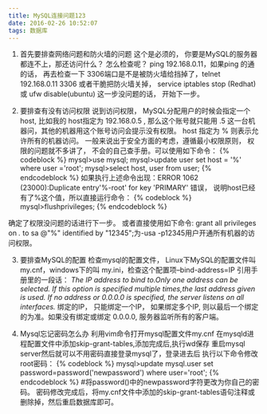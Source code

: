 ```yaml
---
title: MySQL连接问题123
date: 2016-02-26 10:52:07
tags: 数据库
---
```


1. 首先要排查网络问题和防火墙的问题
这个是必须的， 你要是MySQL的服务器都连不上，那还访问什么？ 怎么检查呢？
ping 192.168.0.11，如果ping 的通的话， 再去检查一下 3306端口是不是被防火墙给挡掉了，telnet 192.168.0.11 3306 或者干脆把防火墙关掉，
service iptables stop (Redhat) 或 ufw disable(ubuntu) 这一步没问题的话， 开始下一步。

2. 要排查有没有访问权限
说到访问权限， MySQL分配用户的时候会指定一个host, 比如我的 host指定为 192.168.0.5 , 那么这个账号就只能用 .5 这一台机器问，其他的机器用这个账号访问会提示没有权限。 host 指定为 % 则表示允许所有的机器访问。 一般来说出于安全方面的考虑，遵循最小权限原则， 权限的问题就不多讲了， 不会的自己查手册。可以使用如下命令：
{% codeblock %}
mysql>use mysql;
mysql>update user set host = '%' where user ='root';
mysql>select host, user from user;
{% endcodeblock %}
如果执行上述命令出现：ERROR 1062 (23000):Duplicate entry'%-root' for key 'PRIMARY' 错误，
说明host已经有了%这个值，所以直接运行命令：
{% codeblock %}
mysql>flushprivileges;
{% endcodeblock %}

确定了权限没问题的话进行下一步。
或者直接使用如下命令: grant all privileges on *.* to sa @"%" identified by "12345";为-usa -p12345用户开通所有机器的访问权限。

3. 要排查MySQL的配置
检查mysql的配置文件， Linux下MySQL的配置文件叫 my.cnf，windows下的叫 my.ini，检查这个配置项–bind-address=IP
引用手册里的一段话：
	*The IP address to bind to.Only one address can be selected. If this option is specified multiple times,the last address given is used. If no address or 0.0.0.0 is specified, the server listens on all interfaces.*
绑定的IP， 只能绑定一个IP， 如果绑定多个IP, 则以最后一个绑定的为准。如果没有绑定或绑定 0.0.0.0, 服务器监听所有的客户端。

4. Mysql忘记密码怎么办
利用vim命令打开mysql配置文件my.cnf
在mysqld进程配置文件中添加skip-grant-tables,添加完成后,执行wd保存
重启mysql server然后就可以不用密码直接登录mysql了，登录进去后
执行以下命令修改root密码：
{% codeblock %}
mysql>update mysql.user set password=password('newpassword') where user='root';
{% endcodeblock %}
#将password()中的newpassword字符更改为你自己的密码。
密码修改完成后，将my.cnf文件中添加的skip-grant-tables语句注释或删除掉，然后重启数据库即可。